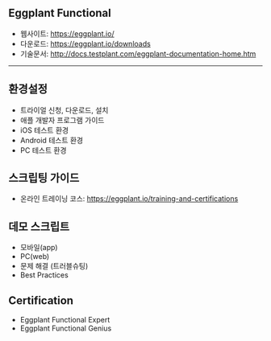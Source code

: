 ## Eggplant Functional
* 웹사이트: https://eggplant.io/
* 다운로드: https://eggplant.io/downloads
* 기술문서: http://docs.testplant.com/eggplant-documentation-home.htm
------
## 환경설정
* 트라이얼 신청, 다운로드, 설치
* 애플 개발자 프로그램 가이드
* iOS 테스트 환경
* Android 테스트 환경
* PC 테스트 환경

## 스크립팅 가이드
* 온라인 트레이닝 코스: https://eggplant.io/training-and-certifications

## 데모 스크립트
* 모바일(app)
* PC(web)
* 문제 해결 (트러블슈팅)
* Best Practices

## Certification
* Eggplant Functional Expert
* Eggplant Functional Genius
